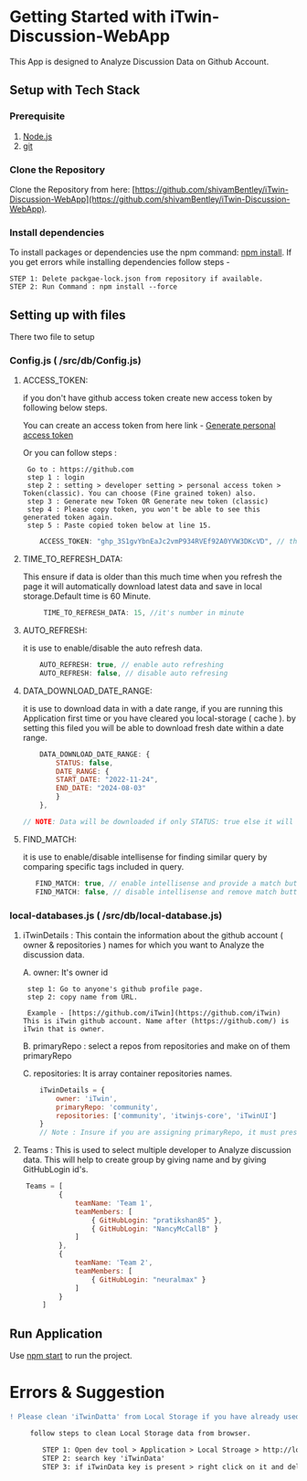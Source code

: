 # Getting Started with iTwin-Discussion-WebApp

This App is designed to Analyze Discussion Data on Github Account. 

## Setup with Tech Stack

### Prerequisite
1. [Node.js](https://nodejs.org/en)
2. [git](https://git-scm.com/)

### Clone the Repository
Clone the Repository from here: [https://github.com/shivamBentley/iTwin-Discussion-WebApp](https://github.com/shivamBentley/iTwin-Discussion-WebApp).

### Install dependencies
To install packages or dependencies use the npm command: [npm install](https://docs.npmjs.com/cli/v8/commands/npm-install). If you get errors while installing dependencies follow steps - 

    STEP 1: Delete packgae-lock.json from repository if available.
    STEP 2: Run Command : npm install --force  

## Setting up with files

There two file to setup 

### Config.js ( /src/db/Config.js)

1. ACCESS_TOKEN:

    if you don't have github access token create new access token by following below steps.
        
    You can create an access token from here link -  [Generate personal access token](https://github.com/settings/tokens](https://github.com/settings/tokens/new))

    Or you can follow steps : 
    
        Go to : https://github.com
        step 1 : login
        step 2 : setting > developer setting > personal access token > Token(classic). You can choose (Fine grained token) also. 
        step 3 : Generate new Token OR Generate new token (classic)
        step 4 : Please copy token, you won't be able to see this generated token again.
        step 5 : Paste copied token below at line 15. 

    ``` js
        ACCESS_TOKEN: "ghp_3S1gvYbnEaJc2vmP934RVEf92A0YVW3DKcVD", // this is sample token not valid token.
    ``` 

2.  TIME_TO_REFRESH_DATA:

     This ensure if data is older than this much time when you refresh the page it will automatically download latest data and save in local storage.Default time is 60 Minute. 
    ``` js
         TIME_TO_REFRESH_DATA: 15, //it's number in minute
    ```
    
3. AUTO_REFRESH:
 
   it is use to enable/disable the auto refresh data.
    ``` js
        AUTO_REFRESH: true, // enable auto refreshing 
        AUTO_REFRESH: false, // disable auto refresing
    ```

4. DATA_DOWNLOAD_DATE_RANGE:
    
    it is use to download data in with a date range, if you are running this Application first time or you have cleared you local-storage ( cache ). by setting this filed you will be able to download fresh date within a date range.
    ``` js
        DATA_DOWNLOAD_DATE_RANGE: {
            STATUS: false,
            DATE_RANGE: {
            START_DATE: "2022-11-24",
            END_DATE: "2024-08-03"
            }
        },

    // NOTE: Data will be downloaded if only STATUS: true else it will download all data, and may take bit longer time.
    ```
   

5. FIND_MATCH:

   it is use to enable/disable intellisense for finding similar query by comparing specific tags included in query.
     ``` js
        FIND_MATCH: true, // enable intellisense and provide a match button in each query.
        FIND_MATCH: false, // disable intellisense and remove match button in each query.   
    ``` 
### local-databases.js ( /src/db/local-database.js)

1. iTwinDetails : This contain the information about the github account ( owner & repositories ) names for which you want to Analyze the discussion data.

    A. owner: It's owner id 

        step 1: Go to anyone's github profile page.
        step 2: copy name from URL.   
        
        Example - [https://github.com/iTwin](https://github.com/iTwin) This is iTwin github account. Name after (https://github.com/) is iTwin that is owner. 
    B. primaryRepo : select a repos from repositories and make on of them primaryRepo

    C. repositories: It is array container repositories names.

    ``` js
        iTwinDetails = {
            owner: 'iTwin',
            primaryRepo: 'community',
            repositories: ['community', 'itwinjs-core', 'iTwinUI']
        }
        // Note : Insure if you are assigning primaryRepo, it must present in repositories list.

    ```


2. Teams : This is used to select multiple developer to Analyze discussion data. This will help to create group by giving name and by giving GitHubLogin id's.

    
``` js 
    Teams = [
            {
                teamName: 'Team 1',
                teamMembers: [
                    { GitHubLogin: "pratikshan85" },
                    { GitHubLogin: "NancyMcCallB" }
                ]
            },
            {
                teamName: 'Team 2',
                teamMembers: [
                    { GitHubLogin: "neuralmax" }
                ]
            }
        ]
```

## Run Application

Use [npm start](https://create-react-app.dev/docs/getting-started/#scripts) to run the project.

# Errors & Suggestion


```diff
! Please clean 'iTwinDatta' from Local Storage if you have already used this webapp previously.

     follow steps to clean Local Storage data from browser.

        STEP 1: Open dev tool > Application > Local Stroage > http://localhost:3000/
        STEP 2: search key 'iTwinData'
        STEP 3: if iTwinData key is present > right click on it and delete the iTwinData key.
```
